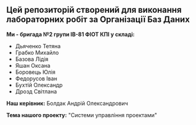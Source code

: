## Цей репозиторій створений для виконання лабораторних робіт за Організації Баз Даних 

**Ми - бригада №2 групи ІВ-81 ФІОТ КПІ у складі:**
- Дьяченко Тетяна
- Грабко Михайло
- Базова Лідія
- Яшан Оксана
- Боровець Юлія
- Федорусов Іван
- Бухтій Олександр
- Дрозд Світлана

**Наш керівник:** Болдак Андрій Олександрович

**Тема нашого проекту:** "Системи управління проектами"
